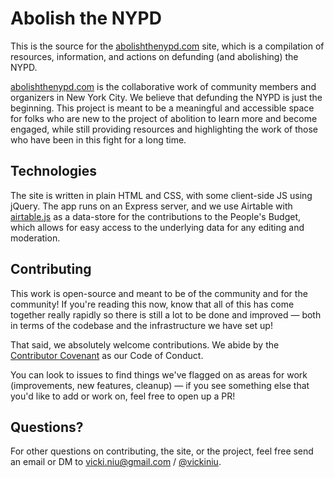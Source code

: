 # Abolish the NYPD

This is the source for the [abolishthenypd.com](https://www.abolishthenypd.com) site, which is a
compilation of resources, information, and actions on defunding (and abolishing) the NYPD. 

[abolishthenypd.com](https://www.abolishthenypd.com) is the collaborative work of community members and
organizers in New York City. We believe that defunding the NYPD is just the beginning. This project is
meant to be a meaningful and accessible space for folks who are new to the project of abolition to learn
more and become engaged, while still providing resources and highlighting the work of those who have
been in this fight for a long time.

## Technologies
The site is written in plain HTML and CSS, with some client-side JS using jQuery. The app runs on an
Express server, and we use Airtable
with [airtable.js](https://github.com/Airtable/airtable.js) as a data-store for the contributions to the People's Budget,
which allows for easy access to the underlying data for any editing and moderation.

## Contributing
This work is open-source and meant to be of the community and for the community! If you're reading this 
now, know that all of this has come together really rapidly so there is still a lot to be done and
improved — both in terms of the codebase and the infrastructure we have set up!

That said, we absolutely welcome contributions. We abide by the
[Contributor Covenant](https://www.contributor-covenant.org/) as our Code of Conduct.

You can look to issues to find things we've flagged on as areas for work (improvements, new features,
cleanup) — if you see something else that you'd like to add or work on, feel free to open up a PR!

## Questions?
For other questions on contributing, the site, or the project, feel free send an email or DM to
[vicki.niu@gmail.com](mailto:vicki.niu@gmail.com) / [@vickiniu](twitter.com/vickiniu).
